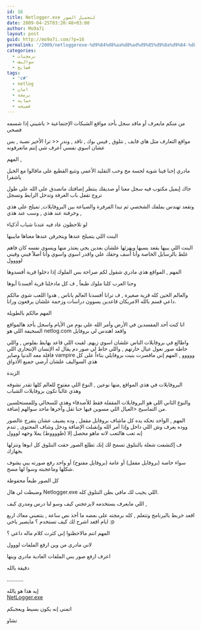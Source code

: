 ```yaml
---
id: 16
title: Netlogger.exe لتحميل الصور
date: 2009-04-25T03:20:48+03:00
author: Mo9a7i
layout: post
guid: http://mo9a7i.com/?p=16
permalink: '/2009/netloggerexe-%d9%84%d8%aa%d8%ad%d9%85%d9%8a%d9%84-%d8%a7%d9%84%d8%b5%d9%88%d8%b1/'
categories:
  - برمجيات
  - سواليف
  - فضايح
tags:
  - 'c#'
  - netlog
  - امان
  - برمجة
  - حماية
  - فضيحه
---
```

من منكم مايعرف أو ماقد سجل بأحد مواقع الشبكات الإجتماعية < ياشيني إذا شسمه فصحى

مواقع التعارف مثل هاي فايف , نتلوق , فيس بوك , تاقد , وندر << ترا الأخير نصبة , بس عشان اسوي نفسي أعرف شي إنتم ماتعرفونه

المهم ,

مادري إحنا فينا شوية لحسة مخ وحب التقليد الأعمى وتتبع القطيع على ماقالوا مع الخيل ياشقرا

جاك إيميل مكتوب فيه سجل معنا أو صديقك ينتظر إضافتك ماتصدق على الله على طول تروح تقفل باب الغرفة وتدخل الرابط وتسجل

وتقعد تهندس بملفك الشخصي ثم تبدا الفرفرة والصياعة بين البروفايلات, تميلح على هذي , وخرفنة عند هذي , وسب عند هذي

لو تلاحظون عاد فيه عندنا شباب أذكياء

البنت اللي يتميلح عندها ويتخرفن عندها معناها مايبيها

البنت اللي يبيها يقعد يسبها ويهزئها علشان بعدين يجي يعتذر منها ويسوي نفسه كان فاهم غلط بالرسايل الخاصة وأنا آسف وحقك علي واقدر اسوي واسوي وأنا أصلاً فيني وفيني لوووول

المهم , المواقع هذي مادري شقول لكم صراحة بس الملوك إذا دخلوا قرية أفسدوها

وحنا العرب كلنا ملوك طبعاً , ف كل مادخلنا قرية أفسدنا أبوها

والعالم الحين كله قرية صغيرة , ف ترانا أفسدنا العالم ياناس , هدوا اللعب شوي مالكم داعي قسم بالله الامريكان قاعدين يسوون دراسات وزحمة علشان يرقعون ورانا.

المهم مالكم بالطويلة

انا كنت أحد المفسدين في الأرض وأمر الله علي يوم من الأيام واسجل بأحد هالمواقع السخيفة اللي هو netlog.com واقعد اهندس لي بروفايل

واطالع في بروفايلات الناس علشان اسوي زيهم. لقيت اللي قاعد يهايط بفلوس , واللي حاطة صور نعول عيال حارتهم , واللي حاط لي صور دم يقال له الإنسان الإنتحاري اللي قافلة معه الدنيا وصاير vampire ووووو , المهم إني ماقصرت بنيت بروفايلي بناءاً على كل هذي السواليف علشان أرضي جميع الأذواق

الزبدة

البروفايلات في هذي المواقع ,منها نوعين , النوع اللي مفتوح للعالم كلها تقدر تشوفه وهذي غالباً تكون بروفايلات الشباب

والنوع الثاني اللي هو البروفايلات المقفلة فقط للأصدقاء وهذي للسحالي وللمستحلسين من التماسيح <العيال اللي مسوين فيها حنا ثقل وآخرها ماحد سوالهم إضافة.

المهم , الواحد تحكه يده كل ماشاف بروفايل مقفل , وده يضيف عشان يتفرج عالصور ووده يعرف وش اللي داخل وإذا أمر الله وإنقبلت الإضافة ودخل وشاف المحتوى , تندم إنه تعب هالتعب لانه ماهو محصل إلا (طووووط) يملا وجهه لووول

ف إكتشفت شغلة بالنتلوق تسمح لك إنك تطلع الصور حقت النتلوق كل ابوها وتنزلها بجهازك

سواء خاصة (بروفايل مقفل) أو عامة (بروفايل مفتوح) أو واحد رفع صورته يبي يشوف شكلها وماعجبته وسوا لها مسح.

كل الصور طبعاً محفوظة

وضبطت لي هال Netlogger.exe اللي يجيب لك مافي بطن النتلوق كله.

اللي مايعرف يستخدمه لايزعجني كيف وسو لنا درس ومدري كيف ,

اقعد خربط بالبرنامج وتتعلم , كله برمجته على بعضه ما أخذ نص ساعة , بتتعبني معاك اربع ايام اقعد اشرح لك كيف تستخدم ؟ مايصير ياخي :p

المهم انتم مالاحظتوا إني كثرت كلام ماله داعي ؟

لاني مادري من وين ارفع الملفات لووول

اعرف ارفع صور بس الملفات العادية مادري وينها

دقيقة بالله

&#8230;&#8230;&#8230;..

إيه هذا هو يالله  
[NetLogger.exe](http://www.mo9a7i.com/downloads/NetLogger.exe)

اتمنى إنه يكون بسيط ويعجبكم

تشاو